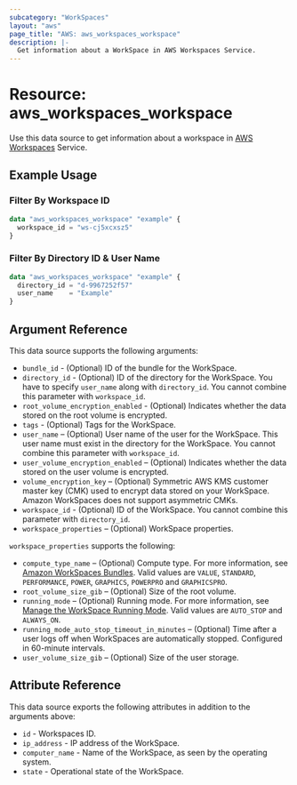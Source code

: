 ```yaml
---
subcategory: "WorkSpaces"
layout: "aws"
page_title: "AWS: aws_workspaces_workspace"
description: |-
  Get information about a WorkSpace in AWS Workspaces Service.
---
```


# Resource: aws_workspaces_workspace

Use this data source to get information about a workspace in [AWS Workspaces](https://docs.aws.amazon.com/workspaces/latest/adminguide/amazon-workspaces.html) Service.

## Example Usage

### Filter By Workspace ID

```terraform
data "aws_workspaces_workspace" "example" {
  workspace_id = "ws-cj5xcxsz5"
}
```

### Filter By Directory ID & User Name

```terraform
data "aws_workspaces_workspace" "example" {
  directory_id = "d-9967252f57"
  user_name    = "Example"
}
```

## Argument Reference

This data source supports the following arguments:

* `bundle_id` - (Optional) ID of the bundle for the WorkSpace.
* `directory_id` - (Optional) ID of the directory for the WorkSpace. You have to specify `user_name` along with `directory_id`. You cannot combine this parameter with `workspace_id`.
* `root_volume_encryption_enabled` - (Optional) Indicates whether the data stored on the root volume is encrypted.
* `tags` - (Optional) Tags for the WorkSpace.
* `user_name` – (Optional) User name of the user for the WorkSpace. This user name must exist in the directory for the WorkSpace. You cannot combine this parameter with `workspace_id`.
* `user_volume_encryption_enabled` – (Optional) Indicates whether the data stored on the user volume is encrypted.
* `volume_encryption_key` – (Optional) Symmetric AWS KMS customer master key (CMK) used to encrypt data stored on your WorkSpace. Amazon WorkSpaces does not support asymmetric CMKs.
* `workspace_id` - (Optional) ID of the WorkSpace. You cannot combine this parameter with `directory_id`.
* `workspace_properties` – (Optional) WorkSpace properties.

`workspace_properties` supports the following:

* `compute_type_name` – (Optional) Compute type. For more information, see [Amazon WorkSpaces Bundles](http://aws.amazon.com/workspaces/details/#Amazon_WorkSpaces_Bundles). Valid values are `VALUE`, `STANDARD`, `PERFORMANCE`, `POWER`, `GRAPHICS`, `POWERPRO` and `GRAPHICSPRO`.
* `root_volume_size_gib` – (Optional) Size of the root volume.
* `running_mode` – (Optional) Running mode. For more information, see [Manage the WorkSpace Running Mode](https://docs.aws.amazon.com/workspaces/latest/adminguide/running-mode.html). Valid values are `AUTO_STOP` and `ALWAYS_ON`.
* `running_mode_auto_stop_timeout_in_minutes` – (Optional) Time after a user logs off when WorkSpaces are automatically stopped. Configured in 60-minute intervals.
* `user_volume_size_gib` – (Optional) Size of the user storage.

## Attribute Reference

This data source exports the following attributes in addition to the arguments above:

* `id` - Workspaces ID.
* `ip_address` - IP address of the WorkSpace.
* `computer_name` - Name of the WorkSpace, as seen by the operating system.
* `state` - Operational state of the WorkSpace.
